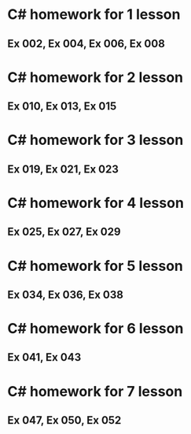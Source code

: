 # C# homework for 1 lesson
## Ex 002, Ex 004, Ex 006, Ex 008

# C# homework for 2 lesson
## Ex 010, Ex 013, Ex 015 

# C# homework for 3 lesson
## Ex 019, Ex 021, Ex 023

# C# homework for 4 lesson
## Ex 025, Ex 027, Ex 029

# C# homework for 5 lesson
## Ex 034, Ex 036, Ex 038

# C# homework for 6 lesson
## Ex 041, Ex 043

# C# homework for 7 lesson
## Ex 047, Ex 050, Ex 052